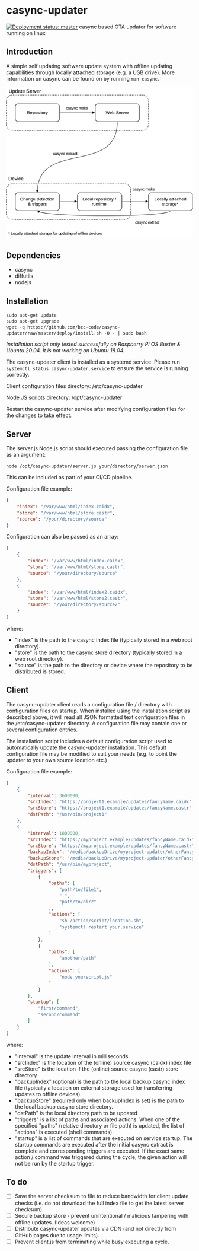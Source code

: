 # casync-updater
[![Deployment status: master](https://github.com/bcc-code/casync-updater/actions/workflows/server-deploy.yml/badge.svg?branch=master)](https://github.com/bcc-code/casync-updater/actions/workflows/server-deploy.yml)
casync based OTA updater for software running on linux

## Introduction
A simple self updating software update system with offline updating capabilities through locally attached storage (e.g. a USB drive). More information on casync can be found on by running ```man casync```.

![Overview](doc/img/overview.png)

## Dependencies
* casync
* diffutils
* nodejs

## Installation
```shell
sudo apt-get update
sudo apt-get upgrade
wget -q https://github.com/bcc-code/casync-updater/raw/master/deploy/install.sh -O - | sudo bash
```
*Installation script only tested successfully on Raspberry Pi OS Buster & Ubuntu 20.04. It is not working on Ubuntu 18.04.*

The casync-updater client is installed as a systemd service.
Please run ```systemctl status casync-updater.service``` to ensure the service is running correctly.

Client configuration files directory: /etc/casync-updater

Node JS scripts directory: /opt/casync-updater

Restart the casync-updater service after modifying configuration files for the changes to take effect.

## Server
The server.js Node.js script should executed passing the configuration file as an argument:
```console
node /opt/casync-updater/server.js your/directory/server.json
```
This can be included as part of your CI/CD pipeline.

Configuration file example:
```json
{
    "index": "/var/www/html/index.caidx",
    "store": "/var/www/html/store.castr",
    "source": "/your/directory/source"
}
```
Configuration can also be passed as an array:
```json
[
    {
        "index": "/var/www/html/index.caidx",
        "store": "/var/www/html/store.castr",
        "source": "/your/directory/source"
    },
    {
        "index": "/var/www/html/index2.caidx",
        "store": "/var/www/html/store2.castr",
        "source": "/your/directory/source2"
    }
]
```

where:
* "index" is the path to the casync index file (typically stored in a web root directory).
* "store" is the path to the casync store directory (typically stored in a web root directory).
* "source" is the path to the directory or device where the repository to be distributed is stored.

## Client
The casync-updater client reads a configuration file / directory with configuration files on startup. When installed using the installation script as described above, it will read all JSON formatted text configuration files in the /etc/casync-updater directory.
A configuration file may contain one or several configuration entries.

The installation script includes a default configuration script used to automatically update the casync-updater installation. This default configuration file may be modified to suit your needs (e.g. to point the updater to your own source location etc.)

Configuration file example:
```json
[
    {
        "interval": 3600000,
        "srcIndex": "https://project1.example/updates/fancyName.caidx",
        "srcStore": "https://project1.example/updates/fancyName.castr",
        "dstPath": "/usr/bin/project1"
    },
    {
        "interval": 1800000,
        "srcIndex": "https://myproject.example/updates/fancyName.caidx",
        "srcStore": "https://myproject.example/updates/fancyName.castr",
        "backupIndex": "/media/backupDrive/myproject-updater/otherFancyName.caidx",
        "backupStore": "/media/backupDrive/myproject-updater/otherFancyName.castr",
        "dstPath": "/usr/bin/myproject",
        "triggers": [
            {
                "paths": [
                    "path/to/file1",
                    ".",
                    "path/to/dir2"
                ],
                "actions": [
                    "sh /action/script/location.sh",
                    "systemctl restart your.service"
                ]
            },
            {
                "paths": [
                    "another/path"
                ],
                "actions": [
                    "node yourscript.js"
                ]
            }
        ],
        "startup": [
            "first/command",
            "second/command"
        ]
    }
]
```
where:
* "interval" is the update interval in milliseconds
* "srcIndex" is the location of the (online) source casync (caidx) index file
* "srcStore" is the location if the (online) source casync (castr) store directory
* "backupIndex" (optional) is the path to the local backup casync index file (typically a location on external storage used for transferring updates to offline devices).
* "backupStore" (required only when backupIndex is set) is the path to the local backup casync store directory.
* "dstPath" is the local directory path to be updated
* "triggers" is a list of paths and associated actions. When one of the specified "paths" (relative directory or file path) is updated, the list of "actions" is executed (shell commands).
* "startup" is a list of commands that are executed on service startup. The startup commands are executed after the initial casync extract is complete and corresponding triggers are executed. If the exact same action / command was triggered during the cycle, the given action will not be run by the startup trigger.

## To do
- [ ] Save the server checksum to file to reduce bandwidth for client update checks (i.e. do not download the full index file to get the latest server checksum).
- [ ] Secure backup store - prevent unintentional / malicious tampering with offline updates. (Ideas welcome)
- [ ] Distribute casync-updater updates via CDN (and not directly from GitHub pages due to usage limits).
- [ ] Prevent client.js from terminating while busy executing a cycle.

